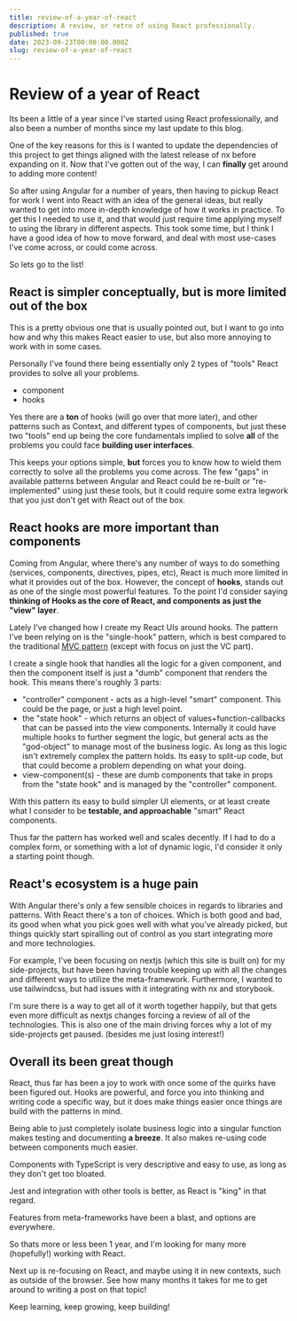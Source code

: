 ```yaml
---
title: review-of-a-year-of-react
description: A review, or retro of using React professionally.
published: true
date: 2023-09-23T00:00:00.000Z
slug: review-of-a-year-of-react
---
```


# Review of a year of React

Its been a little of a year since I've started using React professionally, and also been a number of months since my last update to this blog.

One of the key reasons for this is I wanted to update the dependencies of this project to get things aligned with the latest release of nx before expanding on it. Now that I've gotten out of the way, I can **finally** get around to adding more content!

So after using Angular for a number of years, then having to pickup React for work I went into React with an idea of the general ideas, but really wanted to get into more in-depth knowledge of how it works in practice. To get this I needed to use it, and that
would just require time applying myself to using the library in different aspects. This took some time, but I think I have a good
idea of how to move forward, and deal with most use-cases I've come across, or could come across.

So lets go to the list!

## React is simpler conceptually, but is more limited out of the box

This is a pretty obvious one that is usually pointed out, but I want to go into how and why this makes React easier to use, but also more annoying to work with in some cases.

Personally I've found there being essentially only 2 types of "tools" React provides to solve all your problems.

- component
- hooks

Yes there are a **ton** of hooks (will go over that more later), and other patterns such as Context, and different types of components, but just these two "tools" end up being the core fundamentals implied to solve **all** of the problems you could face **building user interfaces**.

This keeps your options simple, **but** forces you to know how to wield them correctly to solve all the problems you come across.
The few "gaps" in available patterns between Angular and React could be re-built or "re-implemented" using just these tools, but
it could require some extra legwork that you just don't get with React out of the box.

## React hooks are more important than components

Coming from Angular, where there's any number of ways to do something (services, components, directives, pipes, etc), React is much more limited in what it provides out of the box. However, the concept of **hooks**, stands out as one of the single most powerful features. To the point I'd consider saying **thinking of Hooks as the core of React, and components as just the "view" layer**.

Lately I've changed how I create my React UIs around hooks. The pattern I've been relying on is the "single-hook" pattern, which is best compared to the traditional [MVC pattern](https://en.wikipedia.org/wiki/Model%E2%80%93view%E2%80%93controller) (except with focus on just the VC part).

I create a single hook that handles all the logic for a given component, and then the component itself is just a "dumb" component that renders the hook. This means there's roughly 3 parts:

- "controller" component - acts as a high-level "smart" component. This could be the page, or just a high level point.
- the "state hook" - which returns an object of values+function-callbacks that can be passed into the view components. Internally it could have multiple hooks to further segment the logic, but general acts as the "god-object" to manage most of the business logic.
  As long as this logic isn't extremely complex the pattern holds. Its easy to split-up code, but that could become a problem depending on what your doing.
- view-component(s) - these are dumb components that take in props from the "state hook" and is managed by the "controller" component.

With this pattern its easy to build simpler UI elements, or at least create what I consider to be **testable, and approachable** "smart" React components.

Thus far the pattern has worked well and scales decently. If I had to do a complex form, or something with a lot of dynamic logic, I'd consider it only a starting point though.

## React's ecosystem is a huge pain

With Angular there's only a few sensible choices in regards to libraries and patterns. With React there's a ton of choices. Which is both good and bad, its good when what you pick goes well with what you've already picked, but things quickly start spiralling out of control as you start integrating more and more technologies.

For example, I've been focusing on nextjs (which this site is built on) for my side-projects, but have been having trouble keeping up with all the changes and different ways to utilize the meta-framework. Furthermore, I wanted to use tailwindcss, but had issues with it integrating with nx and storybook.

I'm sure there is a way to get all of it worth together happily, but that gets even more difficult as nextjs changes forcing a review of all of the technologies. This is also one of the main driving forces why a lot of my side-projects get paused. (besides me just losing interest!)

## Overall its been great though

React, thus far has been a joy to work with once some of the quirks have been figured out. Hooks are powerful, and force you into thinking and writing code a specific way, but it does make things easier once things are build with the patterns in mind.

Being able to just completely isolate business logic into a singular function makes testing and documenting **a breeze**. It also makes re-using code between components much easier.

Components with TypeScript is very descriptive and easy to use, as long as they don't get too bloated.

Jest and integration with other tools is better, as React is "king" in that regard.

Features from meta-frameworks have been a blast, and options are everywhere.

So thats more or less been 1 year, and I'm looking for many more (hopefully!) working with React.

Next up is re-focusing on React, and maybe using it in new contexts, such as outside of the browser. See how many months it takes for me to get around to writing a post on that topic!

Keep learning, keep growing, keep building!
